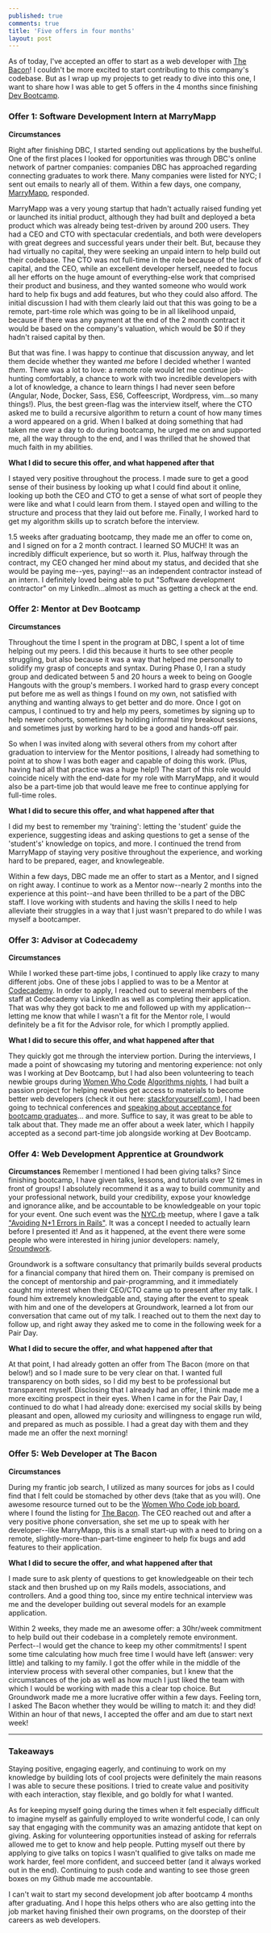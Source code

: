 ```yaml
---
published: true
comments: true
title: 'Five offers in four months'
layout: post
---
```


As of today, I've accepted an offer to start as a web developer with [The Bacon](https://www.thebacon.com/home)! I couldn't be more excited to start contributing to this company's codebase. But as I wrap up my projects to get ready to dive into this one, I want to share how I was able to get 5 offers in the 4 months since finishing [Dev Bootcamp](https://devbootcamp.com/).

### Offer 1: Software Development Intern at MarryMapp

**Circumstances**

Right after finishing DBC, I started sending out applications by the bushelful. One of the first places I looked for opportunities was through DBC's online network of partner companies: companies DBC has approached regarding connecting graduates to work there. Many companies were listed for NYC; I sent out emails to nearly all of them. Within a few days, one company, [MarryMapp](http://marrymapp.com/), responded.

MarryMapp was a very young startup that hadn't actually raised funding yet or launched its initial product, although they had built and deployed a beta product which was already being test-driven by around 200 users. They had a CEO and CTO with spectacular credentials, and both were developers with great degrees and successful years under their belt. But, because they had virtually no capital, they were seeking an unpaid intern to help build out their codebase. The CTO was not full-time in the role because of the lack of capital, and the CEO, while an excellent developer herself, needed to focus all her efforts on the huge amount of everything-else work that comprised their product and business, and they wanted someone who would work hard to help fix bugs and add features, but who they could also afford. The initial discussion I had with them clearly laid out that this was going to be a remote, part-time role which was going to be in all likelihood unpaid, because if there was any payment at the end of the 2 month contract it would be based on the company's valuation, which would be $0 if they hadn't raised capital by then.

But that was fine. I was happy to continue that discussion anyway, and let them decide whether they wanted *me* before I decided whether I wanted *them*. There was a lot to love: a remote role would let me continue job-hunting comfortably, a chance to work with two incredible developers with a lot of knowledge, a chance to learn things I had never seen before (Angular, Node, Docker, Sass, ES6, Coffeescript, Wordpress, vim...so many things!). Plus, the best green-flag was the interview itself, where the CTO asked me to build a recursive algorithm to return a count of how many times a word appeared on a grid. When I balked at doing something that had taken me over a day to do during bootcamp, he urged me on and supported me, all the way through to the end, and I was thrilled that he showed that much faith in my abilities.  

**What I did to secure this offer, and what happened after that**

I stayed very positive throughout the process. I made sure to get a good sense of their business by looking up what I could find about it online, looking up both the CEO and CTO to get a sense of what sort of people they were like and what I could learn from them. I stayed open and willing to the structure and process that they laid out before me. Finally, I worked hard to get my algorithm skills up to scratch before the interview.

1.5 weeks after graduating bootcamp, they made me an offer to come on, and I signed on for a 2 month contract. I learned SO MUCH! It was an incredibly difficult experience, but so worth it. Plus, halfway through the contract, my CEO changed her mind about my status, and decided that she would be paying me--yes, paying!--as an independent contractor instead of an intern. I definitely loved being able to put "Software development contractor" on my LinkedIn...almost as much as getting a check at the end.

### Offer 2: Mentor at Dev Bootcamp

**Circumstances**

Throughout the time I spent in the program at DBC, I spent a lot of time helping out my peers. I did this because it hurts to see other people struggling, but also because it was a way that helped me personally to solidify my grasp of concepts and syntax. During Phase 0, I ran a study group and dedicated between 5 and 20 hours a week to being on Google Hangouts with the group's members. I worked hard to grasp every concept put before me as well as things I found on my own, not satisfied with anything and wanting always to get better and do more. Once I got on campus, I continued to try and help my peers, sometimes by signing up to help newer cohorts, sometimes by holding informal tiny breakout sessions, and sometimes just by working hard to be a good and hands-off pair.

So when I was invited along with several others from my cohort after graduation to interview for the Mentor positions, I already had something to point at to show I was both eager and capable of doing this work. (Plus, having had all that practice was a huge help!) The start of this role would coincide nicely with the end-date for my role with MarryMapp, and it would also be a part-time job that would leave me free to continue applying for full-time roles.

**What I did to secure this offer, and what happened after that**

I did my best to remember my 'training': letting the 'student' guide the experience, suggesting ideas and asking questions to get a sense of the 'student's' knowledge on topics, and more. I continued the trend from MarryMapp of staying very positive throughout the experience, and working hard to be prepared, eager, and knowlegeable.

Within a few days, DBC made me an offer to start as a Mentor, and I signed on right away. I continue to work as a Mentor now--nearly 2 months into the experience at this point--and have been thrilled to be a part of the DBC staff. I love working with students and having the skills I need to help alleviate their struggles in a way that I just wasn't prepared to do while I was myself a bootcamper.

### Offer 3: Advisor at Codecademy

**Circumstances**

While I worked these part-time jobs, I continued to apply like crazy to many different jobs. One of these jobs I applied to was to be a Mentor at [Codecademy](https://www.codecademy.com/learn). In order to apply, I reached out to several members of the staff at Codecademy via LinkedIn as well as completing their application. That was why they got back to me and followed up with my application--letting me know that while I wasn't a fit for the Mentor role, I would definitely be a fit for the Advisor role, for which I promptly applied.

**What I did to secure this offer, and what happened after that**

They quickly got me through the interview portion. During the interviews, I made a point of showcasing my tutoring and mentoring experience: not only was I working at Dev Bootcamp, but I had also been volunteering to teach newbie groups during [Women Who Code](https://www.womenwhocode.com/) [Algorithms nights](http://www.meetup.com/WomenWhoCodeNYC/events/232129663/), I had built a passion project for helping newbies get access to materials to become better web developers (check it out here: [stackforyourself.com](http://stackforyourself.com/)), I had been going to technical conferences and [speaking about acceptance for bootcamp graduates](https://twitter.com/mindpl_ace/status/786253634786893824)... and more. Suffice to say, it was great to be able to talk about that. They made me an offer about a week later, which I happily accepted as a second part-time job alongside working at Dev Bootcamp.

### Offer 4: Web Development Apprentice at Groundwork

**Circumstances**
Remember I mentioned I had been giving talks? Since finishing bootcamp, I have given talks, lessons, and tutorials over 12 times in front of groups! I absolutely recommend it as a way to build community and your professional network, build your credibility, expose your knowledge and ignorance alike, and be accountable to be knowledgeable on your topic for your event. One such event was the [NYC.rb](http://www.meetup.com/NYC-rb/) meetup, where I gave a talk ["Avoiding N+1 Errors in Rails"](http://www.meetup.com/NYC-rb/events/231306324/). It was a concept I needed to actually learn before I presented it! And as it happened, at the event there were some people who were interested in hiring junior developers: namely, [Groundwork](http://www.buildgroundwork.com/#main).

Groundwork is a software consultancy that primarily builds several products for a financial company that hired them on. Their company is premised on the concept of mentorship and pair-programming, and it immediately caught my interest when their CEO/CTO came up to present after my talk. I found him extremely knowledgable and, staying after the event to speak with him and one of the developers at Groundwork, learned a lot from our conversation that came out of my talk. I reached out to them the next day to follow up, and right away they asked me to come in the following week for a Pair Day.

**What I did to secure the offer, and what happened after that**

At that point, I had already gotten an offer from The Bacon (more on that below!) and so I made sure to be very clear on that. I wanted full transparency on both sides, so I did my best to be professional but transparent myself. Disclosing that I already had an offer, I think made me a more exciting prospect in their eyes. When I came in for the Pair Day, I continued to do what I had already done: exercised my social skills by being pleasant and open, allowed my curiosity and willingness to engage run wild, and prepared as much as possible. I had a great day with them and they made me an offer the next morning!

### Offer 5: Web Developer at The Bacon

**Circumstances**

During my frantic job search, I utilized as many sources for jobs as I could find that I felt could be stomached by other devs (take that as you will). One awesome resource turned out to be the [Women Who Code job board](https://www.womenwhocode.com/jobs), where I found the listing for [The Bacon](https://www.thebacon.com/home). The CEO reached out and after a very positive phone conversation, she set me up to speak with her developer--like MarryMapp, this is a small start-up with a need to bring on a remote, slightly-more-than-part-time engineer to help fix bugs and add features to their application.

**What I did to secure the offer, and what happened after that**

I made sure to ask plenty of questions to get knowledgeable on their tech stack and then brushed up on my Rails models, associations, and controllers. And a good thing too, since my entire technical interview was me and the developer building out several models for an example application.

Within 2 weeks, they made me an awesome offer: a 30hr/week commitment to help build out their codebase in a completely remote environment. Perfect--I would get the chance to keep my other commitments! I spent some time calculating how much free time I would have left (answer: very little) and talking to my family. I got the offer while in the middle of the interview process with several other companies, but I knew that the circumstances of the job as well as how much I just liked the team with which I would be working with made this a clear top choice. But Groundwork made me a more lucrative offer within a few days. Feeling torn, I asked The Bacon whether they would be willing to match it: and they did! Within an hour of that news, I accepted the offer and am due to start next week!

<hr>

### Takeaways
Staying positive, engaging eagerly, and continuing to work on my knowledge by building lots of cool projects were definitely the main reasons I was able to secure these positions. I tried to create value and positivity with each interaction, stay flexible, and go boldly for what I wanted.

As for keeping myself going during the times when it felt especially difficult to imagine myself as gainfully employed to write wonderful code, I can only say that engaging with the community was an amazing antidote that kept on giving. Asking for volunteering opportunities instead of asking for referrals allowed me to get to know and help people. Putting myself out there by applying to give talks on topics I wasn't qualified to give talks on made me work harder, feel more confident, and succeed better (and it always worked out in the end). Continuing to push code and wanting to see those green boxes on my Github made me accountable.

I can't wait to start my second development job after bootcamp 4 months after graduating. And I hope this helps others who are also getting into the job market having finished their own programs, on the doorstep of their careers as web developers.
